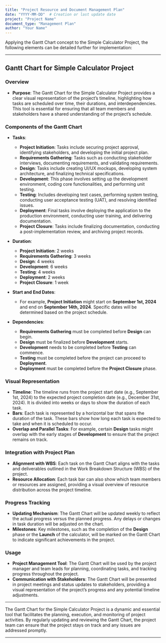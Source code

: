 ```yaml
---
title: "Project Resource and Document Management Plan"
date: "YYYY-MM-DD"  # Creation or last update date
project: "Project Name"
document_type: "Management Plan"
author: "Your Name"
---
```

Applying the Gantt Chart concept to the Simple Calculator Project, the following elements can be detailed further for implementation:

---

## Gantt Chart for Simple Calculator Project

### Overview
- **Purpose**: The Gantt Chart for the Simple Calculator Project provides a clear visual representation of the project’s timeline, highlighting how tasks are scheduled over time, their durations, and interdependencies. This tool is essential for ensuring that all team members and stakeholders have a shared understanding of the project’s schedule.

### Components of the Gantt Chart
- **Tasks**: 
  - **Project Initiation**: Tasks include securing project approval, identifying stakeholders, and developing the initial project plan.
  - **Requirements Gathering**: Tasks such as conducting stakeholder interviews, documenting requirements, and validating requirements.
  - **Design**: Tasks include creating UI/UX mockups, developing system architecture, and finalizing technical specifications.
  - **Development**: This phase involves setting up the development environment, coding core functionalities, and performing unit testing.
  - **Testing**: Includes developing test cases, performing system testing, conducting user acceptance testing (UAT), and resolving identified issues.
  - **Deployment**: Final tasks involve deploying the application to the production environment, conducting user training, and delivering documentation.
  - **Project Closure**: Tasks include finalizing documentation, conducting a post-implementation review, and archiving project records.

- **Duration**: 
  - **Project Initiation**: 2 weeks
  - **Requirements Gathering**: 3 weeks
  - **Design**: 4 weeks
  - **Development**: 6 weeks
  - **Testing**: 4 weeks
  - **Deployment**: 2 weeks
  - **Project Closure**: 1 week

- **Start and End Dates**:
  - For example, **Project Initiation** might start on **September 1st, 2024** and end on **September 14th, 2024**. Specific dates will be determined based on the project schedule.

- **Dependencies**:
  - **Requirements Gathering** must be completed before **Design** can begin.
  - **Design** must be finalized before **Development** starts.
  - **Development** needs to be completed before **Testing** can commence.
  - **Testing** must be completed before the project can proceed to **Deployment**.
  - **Deployment** must be completed before the **Project Closure** phase.

### Visual Representation
- **Timeline**: The timeline runs from the project start date (e.g., September 1st, 2024) to the expected project completion date (e.g., December 31st, 2024). It is divided into weeks or days to show the duration of each task.
- **Bars**: Each task is represented by a horizontal bar that spans the duration of the task. These bars show how long each task is expected to take and when it is scheduled to occur.
- **Overlap and Parallel Tasks**: For example, certain **Design** tasks might overlap with the early stages of **Development** to ensure that the project remains on track.

### Integration with Project Plan
- **Alignment with WBS**: Each task on the Gantt Chart aligns with the tasks and deliverables outlined in the Work Breakdown Structure (WBS) of the project.
- **Resource Allocation**: Each task bar can also show which team members or resources are assigned, providing a visual overview of resource distribution across the project timeline.

### Progress Tracking
- **Updating Mechanism**: The Gantt Chart will be updated weekly to reflect the actual progress versus the planned progress. Any delays or changes in task duration will be adjusted on the chart.
- **Milestones**: Key milestones, such as the completion of the **Design** phase or the **Launch** of the calculator, will be marked on the Gantt Chart to indicate significant achievements in the project.

### Usage
- **Project Management Tool**: The Gantt Chart will be used by the project manager and team leads for planning, coordinating tasks, and tracking progress throughout the project.
- **Communication with Stakeholders**: The Gantt Chart will be presented in project meetings and status updates to stakeholders, providing a visual representation of the project’s progress and any potential timeline adjustments.

---

The Gantt Chart for the Simple Calculator Project is a dynamic and essential tool that facilitates the planning, execution, and monitoring of project activities. By regularly updating and reviewing the Gantt Chart, the project team can ensure that the project stays on track and any issues are addressed promptly.

---
